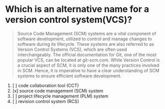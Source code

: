 # Which is an alternative name for a version control system(VCS)?

> Source Code Management (SCM) systems are a vital component of software development, utilized to control and manage changes to software during its lifecycle. These systems are also referred to as Version Control Systems (VCS), which are often used interchangeably. The official documentation for Git, one of the most popular VCS, can be located at git-scm.com. While Version Control is a crucial aspect of SCM, it is only one of the many practices involved in SCM. Hence, it is imperative to have a clear understanding of SCM systems to ensure efficient software development.

1. [ ] code collaboration tool (CCT)
1. [x] source code management (SCM) system
1. [ ] project lifecycle management (PLM) system
1. [ ] revision control system (RCS)